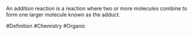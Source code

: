 An addition reaction is a reaction where two or more molecules combine to form one larger molecule known as the adduct.

#Definition #Chemistry #Organic 
